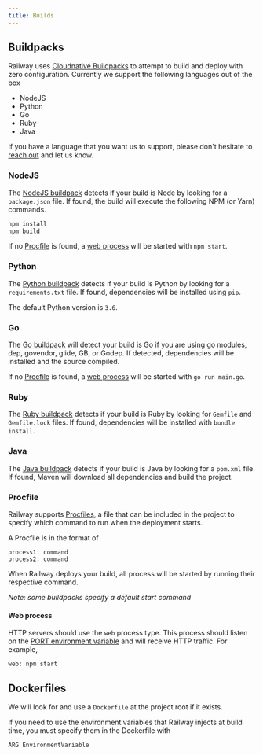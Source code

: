 ```yaml
---
title: Builds
---
```


## Buildpacks

Railway uses [Cloudnative Buildpacks](https://buildpacks.io/) to attempt to
build and deploy with zero configuration. Currently we support the following
languages out of the box

- NodeJS
- Python
- Go
- Ruby
- Java 

If you have a language that you want us to support, please don't hesitate to
[reach out](https://discord.gg/xAm2w6g) and let us know.

### NodeJS

The [NodeJS buildpack](https://github.com/heroku/nodejs-npm-buildpack) detects
if your build is Node by looking for a `package.json` file. If found, the build
will execute the following NPM (or Yarn) commands.

```bash
npm install
npm build
```

If no [Procfile](/deployment/builds#procfile) is found, a [web
process](/deployment/builds#web-process) will be started with `npm start`.

### Python

The [Python buildpack](https://github.com/heroku/heroku-buildpack-python)
detects if your build is Python by looking for a `requirements.txt` file. If
found, dependencies will be installed using `pip`.

The default Python version is `3.6`.

### Go

The [Go buildpack](https://github.com/heroku/heroku-buildpack-go) will detect
your build is Go if you are using go modules, dep, govendor, glide, GB, or
Godep. If detected, dependencies will be installed and the source compiled.

If no [Procfile](/deployment/builds#procfile) is found, a [web
process](/deployment/builds#web-process) will be started with `go run main.go`.

### Ruby

The [Ruby buildpack](https://github.com/heroku/heroku-buildpack-ruby) detects if
your build is Ruby by looking for `Gemfile` and `Gemfile.lock` files. If found,
dependencies will be installed with `bundle install`.

### Java

The [Java buildpack](https://github.com/heroku/java-buildpack) detects if your
build is Java by looking for a `pom.xml` file. If found, Maven will download all
dependencies and build the project.

### Procfile

Railway supports [Procfiles](https://devcenter.heroku.com/articles/procfile), a
file that can be included in the project to specify which command to run when
the deployment starts.

A Procfile is in the format of

```
process1: command
process2: command
```

When Railway deploys your build, all process will be started by running their
respective command.

_Note: some buildpacks specify a default start command_

#### Web process

HTTP servers should use the `web` process type. This process should listen on
the [PORT environment variable](/deployment/up#port-variable) and will receive
HTTP traffic. For example,

```
web: npm start
```


## Dockerfiles

We will look for and use a `Dockerfile` at the project root if it exists.

If you need to use the environment variables that Railway injects at build time, you must specify them in the Dockerfile with

```
ARG EnvironmentVariable
```

